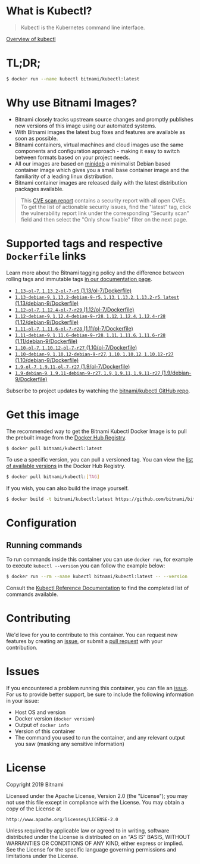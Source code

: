 
# What is Kubectl?

> Kubectl is the Kubernetes command line interface.

[Overview of kubectl](https://kubernetes.io/docs/reference/kubectl/overview/)

# TL;DR;

```bash
$ docker run --name kubectl bitnami/kubectl:latest
```

# Why use Bitnami Images?

* Bitnami closely tracks upstream source changes and promptly publishes new versions of this image using our automated systems.
* With Bitnami images the latest bug fixes and features are available as soon as possible.
* Bitnami containers, virtual machines and cloud images use the same components and configuration approach - making it easy to switch between formats based on your project needs.
* All our images are based on [minideb](https://github.com/bitnami/minideb) a minimalist Debian based container image which gives you a small base container image and the familiarity of a leading linux distribution.
* Bitnami container images are released daily with the latest distribution packages available.


> This [CVE scan report](https://quay.io/repository/bitnami/kubectl?tab=tags) contains a security report with all open CVEs. To get the list of actionable security issues, find the "latest" tag, click the vulnerability report link under the corresponding "Security scan" field and then select the "Only show fixable" filter on the next page.

# Supported tags and respective `Dockerfile` links

Learn more about the Bitnami tagging policy and the difference between rolling tags and immutable tags [in our documentation page](https://docs.bitnami.com/containers/how-to/understand-rolling-tags-containers/).


* [`1.13-ol-7`, `1.13.2-ol-7-r5` (1.13/ol-7/Dockerfile)](https://github.com/bitnami/bitnami-docker-kubectl/blob/1.13.2-ol-7-r5/1.13/ol-7/Dockerfile)
* [`1.13-debian-9`, `1.13.2-debian-9-r5`, `1.13`, `1.13.2`, `1.13.2-r5`, `latest` (1.13/debian-9/Dockerfile)](https://github.com/bitnami/bitnami-docker-kubectl/blob/1.13.2-debian-9-r5/1.13/debian-9/Dockerfile)
* [`1.12-ol-7`, `1.12.4-ol-7-r29` (1.12/ol-7/Dockerfile)](https://github.com/bitnami/bitnami-docker-kubectl/blob/1.12.4-ol-7-r29/1.12/ol-7/Dockerfile)
* [`1.12-debian-9`, `1.12.4-debian-9-r28`, `1.12`, `1.12.4`, `1.12.4-r28` (1.12/debian-9/Dockerfile)](https://github.com/bitnami/bitnami-docker-kubectl/blob/1.12.4-debian-9-r28/1.12/debian-9/Dockerfile)
* [`1.11-ol-7`, `1.11.6-ol-7-r28` (1.11/ol-7/Dockerfile)](https://github.com/bitnami/bitnami-docker-kubectl/blob/1.11.6-ol-7-r28/1.11/ol-7/Dockerfile)
* [`1.11-debian-9`, `1.11.6-debian-9-r28`, `1.11`, `1.11.6`, `1.11.6-r28` (1.11/debian-9/Dockerfile)](https://github.com/bitnami/bitnami-docker-kubectl/blob/1.11.6-debian-9-r28/1.11/debian-9/Dockerfile)
* [`1.10-ol-7`, `1.10.12-ol-7-r27` (1.10/ol-7/Dockerfile)](https://github.com/bitnami/bitnami-docker-kubectl/blob/1.10.12-ol-7-r27/1.10/ol-7/Dockerfile)
* [`1.10-debian-9`, `1.10.12-debian-9-r27`, `1.10`, `1.10.12`, `1.10.12-r27` (1.10/debian-9/Dockerfile)](https://github.com/bitnami/bitnami-docker-kubectl/blob/1.10.12-debian-9-r27/1.10/debian-9/Dockerfile)
* [`1.9-ol-7`, `1.9.11-ol-7-r27` (1.9/ol-7/Dockerfile)](https://github.com/bitnami/bitnami-docker-kubectl/blob/1.9.11-ol-7-r27/1.9/ol-7/Dockerfile)
* [`1.9-debian-9`, `1.9.11-debian-9-r27`, `1.9`, `1.9.11`, `1.9.11-r27` (1.9/debian-9/Dockerfile)](https://github.com/bitnami/bitnami-docker-kubectl/blob/1.9.11-debian-9-r27/1.9/debian-9/Dockerfile)

Subscribe to project updates by watching the [bitnami/kubectl GitHub repo](https://github.com/bitnami/bitnami-docker-kubectl).

# Get this image

The recommended way to get the Bitnami Kubectl Docker Image is to pull the prebuilt image from the [Docker Hub Registry](https://hub.docker.com/r/bitnami/kubectl).

```bash
$ docker pull bitnami/kubectl:latest
```

To use a specific version, you can pull a versioned tag. You can view the [list of available versions](https://hub.docker.com/r/bitnami/kubectl/tags/) in the Docker Hub Registry.

```bash
$ docker pull bitnami/kubectl:[TAG]
```

If you wish, you can also build the image yourself.

```bash
$ docker build -t bitnami/kubectl:latest https://github.com/bitnami/bitnami-docker-kubectl.git
```

# Configuration

## Running commands

To run commands inside this container you can use `docker run`, for example to execute `kubectl --version` you can follow the example below:

```bash
$ docker run --rm --name kubectl bitnami/kubectl:latest -- --version
```

Consult the [Kubectl Reference Documentation](https://kubernetes.io/docs/reference/generated/kubectl/kubectl-commands) to find the completed list of commands available.

# Contributing

We'd love for you to contribute to this container. You can request new features by creating an [issue](https://github.com/bitnami/bitnami-docker-kubectl/issues), or submit a [pull request](https://github.com/bitnami/bitnami-docker-kubectl/pulls) with your contribution.

# Issues

If you encountered a problem running this container, you can file an [issue](https://github.com/bitnami/bitnami-docker-kubectl/issues). For us to provide better support, be sure to include the following information in your issue:

- Host OS and version
- Docker version (`docker version`)
- Output of `docker info`
- Version of this container
- The command you used to run the container, and any relevant output you saw (masking any sensitive information)

# License

Copyright 2019 Bitnami

Licensed under the Apache License, Version 2.0 (the "License");
you may not use this file except in compliance with the License.
You may obtain a copy of the License at

    http://www.apache.org/licenses/LICENSE-2.0

Unless required by applicable law or agreed to in writing, software
distributed under the License is distributed on an "AS IS" BASIS,
WITHOUT WARRANTIES OR CONDITIONS OF ANY KIND, either express or implied.
See the License for the specific language governing permissions and
limitations under the License.

